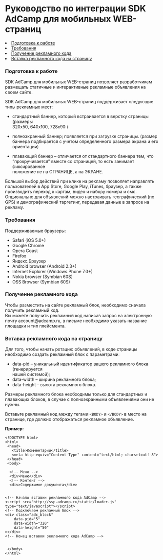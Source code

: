 <h1 id="руководство-по-интеграции-sdk-adcamp-для-мобильных-web-страниц">Руководство по интеграции SDK AdCamp для мобильных WEB-страниц</h1>

<p><div class="toc"><div class="toc">

<li><a href="#подготовка-к-работe">Подготовка к работe</a></li>
<li><a href="#требования">Требования</a></li>
<li><a href="#получение-рекламного-кода">Получение рекламного кода</a></li>
<li><a href="#вставка-рекламного-кода-на-страницу">Вставка рекламного кода на страницу</a></li>
</ul>
</li>
</ul>
</li>
</ul>
</div>
</div>
</p>






<h3 id="подготовка-к-работe">Подготовка к работe</h3>

<p>SDK AdCamp для мобильных WEB-страниц позволяет разработчикам размещать статичные и интерактивные рекламные объявления на своем сайте.</p>

<p>SDK AdCamp для мобильных WEB-страниц поддерживает следующие типы рекламных мест:</p>

<ul>
<li>стандартный баннер, который встраивается в верстку страницы (размеры <br>
320х50, 640х100, 728х90 )</li>
<li><p>полноэкранный баннер; появляется при загрузке страницы. (размер <br>
баннера подбирается с учетом определенного размера экрана и его <br>
ориентации)</p></li>
<li><p>плавающий баннер – отличается от стандартного баннера тем, что <br>
“прокручивается” вместе со страницей, то есть занимает фиксированное <br>
положение не на СТРАНИЦЕ, а на ЭКРАНЕ.</p></li>
</ul>

<p>Большой выбор действий при клике на рекламу позволяет направлять пользователей в App Store, Google Play, iTunes, браузер, а также производить переход к картам, видео и набору номера и смс. Опционально для объявлений можно настраивать географический (по GPS) и демографический таргетинг, передавая данные в запросе на рекламу.</p>

<h3 id="требования">Требования</h3>

<p>Поддерживаемые браузеры:</p>

<ul>
<li>Safari (iOS 5.0+) </li>
<li>Google Chrome </li>
<li>Opera Coast </li>
<li>Firefox </li>
<li>Яндекс.Браузер</li>
<li>Android browser (Android 2.3+) </li>
<li>Internet Explorer (Windows Phone 7.0+)</li>
<li>Nokia browser (Symbian 60S) </li>
<li>OSS Browser (Symbian 60S)</li>
</ul>



<h3 id="получение-рекламного-кода">Получение рекламного кода</h3>

<p>Чтобы разместить на сайте рекламный блок, необходимо сначала получить рекламный код.  <br>
Вы можете получить рекламный код написав запрос на электронную почту account@adcamp.ru, в письме необходимо указать название площадки и тип плейсмента.</p>



<h3 id="вставка-рекламного-кода-на-страницу">Вставка рекламного кода на страницу</h3>

<p>Для того, чтобы начать ротацию объявлений, в коде страницы необходимо создать рекламный блок с параметрами:</p>

<ul>
<li>data-pid – уникальный идентификатор вашего рекламного блока (генерируется <br>
нашей системой);</li>
<li>data-width – ширина рекламного блока;</li>
<li>data-height – высота рекламного блока.</li>
</ul>

<p>Размеры рекламного блока необходимы только для стандартных и плавающих блоков, в случае с полноэкранными объявлениями они не нужны.</p>

<p>Вставьте рекламный код между тегами <code>&lt;BODY&gt;</code> и <code>&lt;/BODY&gt;</code> в место на странице, где должно отображаться рекламное объявление.</p>

<p><strong>Пример:</strong></p>

<pre class="prettyprint"><code class=" hljs xml"><span class="hljs-doctype">&lt;!DOCTYPE html&gt;</span>
<span class="hljs-tag">&lt;<span class="hljs-title">html</span>&gt;</span>
 <span class="hljs-tag">&lt;<span class="hljs-title">head</span>&gt;</span>
   <span class="hljs-tag">&lt;<span class="hljs-title">title</span>&gt;</span>Комментарии<span class="hljs-tag">&lt;/<span class="hljs-title">title</span>&gt;</span>
   <span class="hljs-tag">&lt;<span class="hljs-title">meta</span> <span class="hljs-attribute">http-equiv</span>=<span class="hljs-value">"Content-Type"</span> <span class="hljs-attribute">content</span>=<span class="hljs-value">"text/html; charset=utf-8"</span>&gt;</span>
 <span class="hljs-tag">&lt;/<span class="hljs-title">head</span>&gt;</span>
 <span class="hljs-tag">&lt;<span class="hljs-title">body</span>&gt;</span> 

  <span class="hljs-comment">&lt;!-- Меню --&gt;</span>
  <span class="hljs-tag">&lt;<span class="hljs-title">div</span>&gt;</span>Меню<span class="hljs-tag">&lt;/<span class="hljs-title">div</span>&gt;</span>
  <span class="hljs-comment">&lt;!-- Контент --&gt;</span>
  <span class="hljs-tag">&lt;<span class="hljs-title">div</span>&gt;</span>Содержимое документа<span class="hljs-tag">&lt;/<span class="hljs-title">div</span>&gt;</span>


<span class="hljs-comment">&lt;!-- Начало вставки рекламного кода AdCamp --&gt;</span>
<span class="hljs-tag">&lt;<span class="hljs-title">script</span> <span class="hljs-attribute">src</span>=<span class="hljs-value">"http://ssp.adcamp.ru/static/loader.js"</span> <span class="hljs-attribute">type</span>=<span class="hljs-value">"text/javascript"</span>&gt;</span><span class="javascript"></span><span class="hljs-tag">&lt;/<span class="hljs-title">script</span>&gt;</span>
<span class="hljs-comment">&lt;!-- Подключаем рекламный блок --&gt;</span>
<span class="hljs-tag">&lt;<span class="hljs-title">div</span> <span class="hljs-attribute">class</span>=<span class="hljs-value">"adc_block"</span> 
    <span class="hljs-attribute">data-pid</span>=<span class="hljs-value">"5"</span>
    <span class="hljs-attribute">data-width</span>=<span class="hljs-value">"320"</span> 
    <span class="hljs-attribute">data-height</span>=<span class="hljs-value">"50"</span> 
&gt;</span><span class="hljs-tag">&lt;/<span class="hljs-title">div</span>&gt;</span>
<span class="hljs-comment">&lt;!-- Конец вставки рекламного кода AdCamp --&gt;</span>


 <span class="hljs-tag">&lt;/<span class="hljs-title">body</span>&gt;</span> 
<span class="hljs-tag">&lt;/<span class="hljs-title">html</span>&gt;</span></code></pre>
